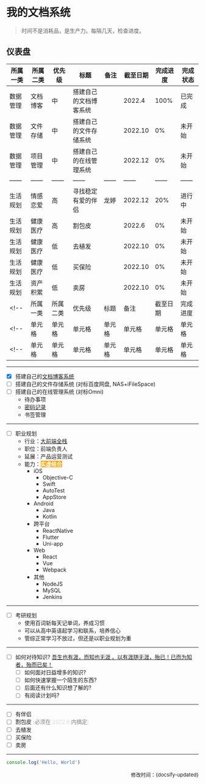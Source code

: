 
# 我的文档系统

> 时间不是消耗品，是生产力。每隔几天，检查进度。

## 仪表盘

| 所属一类 | 所属二类 | 优先级 | 标题 | 备注 | 截至日期 | 完成进度 | 完成状态 |
| ---- | ---- | ---- | ---- | ---- | ---- | ---- | ---- |
| 数据管理 | 文档博客 | 中 | 搭建自己的文档博客系统 |  | 2022.4 | 100% | 已完成 |
| 数据管理 | 文件存储 | 中 | 搭建自己的文件存储系统 |  | 2022.10 | 0% | 未开始 |
| 数据管理 | 项目管理 | 中 | 搭建自己的在线管理系统 |  | 2022.12 | 0% | 未开始 |
| —— | —— | —— | —— | —— | —— | —— | —— |
| 生活规划 | 情感恋爱 | 高 | 寻找稳定有爱的伴侣 | 龙婷 | 2022.12 | 20% | 进行中 |
| 生活规划 | 健康医疗 | 高 | 割包皮 |  | 2022.6 | 0% | 未开始 |
| 生活规划 | 健康医疗 | 低 | 去植发 |  | 2022.10 | 0% | 未开始 |
| 生活规划 | 健康医疗 | 低 | 买保险 |  | 2022.10 | 0% | 未开始 |
| 生活规划 | 资产积累 | 低 | 卖房 |  | 2022.10 | 0% | 未开始 |
<!-- | 所属一类 | 所属二类 | 优先级 | 标题 | 备注 | 截至日期 | 完成进度 | 完成状态 | -->
<!-- | 单元格 | 单元格 | 单元格 | 单元格 | 单元格 | 单元格 | 单元格 | 单元格 | -->
<!-- | 单元格 | 单元格 | 单元格 | 单元格 | 单元格 | 单元格 | 单元格 | 单元格 | -->


---
- [x] 搭建自己的[文档博客系统](https://mr-huangjian.github.io/)
- [ ] 搭建自己的文件存储系统 (对标百度网盘, NAS+iFileSpace)
- [ ] 搭建自己的在线管理系统 (对标Omni)
    - 待办事项
    - [密码记录](https://mp.weixin.qq.com/s/5qQ6V5KvWWk5F1zOi5640w)
    - 书签管理
---
- [ ] 职业规划
  - 行业：[大前端全栈](https://class.imooc.com/webfullstack2021#Anchor)
  - 职位：前端负责人
  - 延展：产品运营测试
  - 能力：<span style="background-color:orange;color:white;font-weight:bold;">实虚结合</span>
    - iOS
      - Objective-C
      - Swift
      - AutoTest
      - AppStore
    - Android
      - Java
      - Kotlin
    - 跨平台
      - ReactNative
      - Flutter
      - Uni-app
    - Web
      - React
      - Vue
      - Webpack
    - 其他
      - NodeJS
      - MySQL
      - Jenkins
---      
- [ ] 考研规划
  - 使用百词斩每天记单词，养成习惯
  - 可以从高中英语起学习和联系，培养信心
  - 管综正常学习不放过，但还是以职业规划为重
---  
- [ ] 如何对待知识? <u>吾生也有涯，而知也无涯 。以有涯随无涯，殆已！已而为知者，殆而已矣！</u>
  - [ ] 如何面对日益增多的知识?  
  - [ ] 如何快速掌握一个陌生的东西?  
  - [ ] 后面还有什么知识想了解的?  
  - [ ] 有阅读计划吗?  
---
- [ ] 有伴侣
- [ ] 割包皮 <span style="color: gray; font-weight: 100;">(必须在 2022.6 内搞定)</span>
- [ ] 去植发
- [ ] 买保险
- [ ] 卖房
---

```js
console.log('Hello, World')
```

<span style="float:right; font-weight:400; font-size:13px">修改时间：{docsify-updated}</span>
